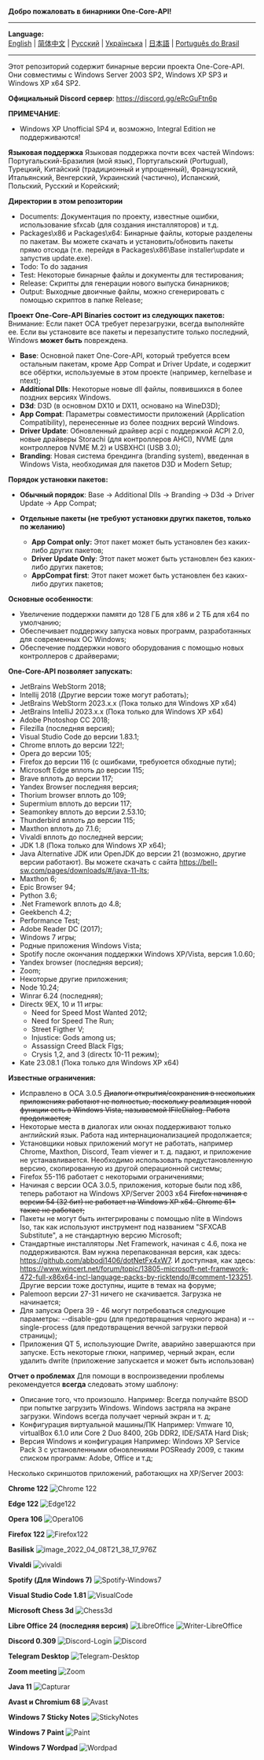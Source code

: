 **Добро пожаловать в бинарники One-Core-API!**
***
**Language:**    
[English](README.md) | [简体中文](README_CN.md) | [Русский](README_RU.md) | [Українська](README_UK.md) | [日本語](README_JP.md) | [Português do Brasil](README_BR.md)
***

Этот репозиторий содержит бинарные версии проекта One-Core-API. Они совместимы с Windows Server 2003 SP2, Windows XP SP3 и Windows XP x64 SP2.

**Официальный Discord сервер**: https://discord.gg/eRcGuFtn6p

**ПРИМЕЧАНИЕ**:
- Windows XP Unofficial SP4 и, возможно, Integral Edition не поддерживаются!

**Языковая поддержка**
Языковая поддержка почти всех частей Windows: Португальский-Бразилия (мой язык), Португальский (Portugual), Турецкий, Китайский (традиционный и упрощенный), Французский, Итальянский, Венгерский, Украинский (частично), Испанский, Польский, Русский и Корейский;

**Директории в этом репозитории**
- Documents: Документация по проекту, известные ошибки, использование sfxcab (для создания инсталляторов) и т.д.
- Packages\x86 и Packages\x64: Бинарные файлы, которые разделены по пакетам. Вы можете скачать и установить/обновить пакеты прямо отсюда (т.е. перейдя в Packages\x86\Base installer\update и запустив update.exe).
- Todo: To do задания
- Test: Некоторые бинарные файлы и документы для тестирования;
- Release: Скрипты для генерации нового выпуска бинарников;
- Output: Выходные двоичные файлы, можно сгенерировать с помощью скриптов в папке Release;

**Проект One-Core-API Binaries состоит из следующих пакетов:**
Внимание: Если пакет OCA требует перезагрузки, всегда выполняйте ее. Если вы установите все пакеты и перезапустите только последний, Windows **может быть** повреждена.
- **Base**: Основной пакет One-Core-API, который требуется всем остальным пакетам, кроме App Compat и Driver Update, и содержит все обёртки, используемые в этом проекте (например, kernelbase и ntext);
- **Additional Dlls**: Некоторые новые dll файлы, появившихся в более поздних версиях Windows.
- **D3d**: D3D (в основном DX10 и DX11, основано на WineD3D);
- **App Compat**: Параметры совместимости приложений (Application Compatibility), перенесенные из более поздних версий Windows.
- **Driver Update**: Обновленный драйвер acpi с поддержкой ACPI 2.0, новые драйверы Storachi (для контроллеров AHCI), NVME (для контроллеров NVME M.2) и USBXHCI (USB 3.0);
- **Branding**: Новая система брендинга (branding system), введенная в Windows Vista, необходимая для пакетов D3D и Modern Setup;

**Порядок установки пакетов:**
- **Обычный порядок**: Base -> Additional Dlls -> Branding -> D3d -> Driver Update -> App Compat;

- **Отдельные пакеты (не требуют установки других пакетов, только по желанию)**
  - **App Compat only:** Этот пакет может быть установлен без каких-либо других пакетов;
  - **Driver Update Only**: Этот пакет может быть установлен без каких-либо других пакетов;
  - **AppCompat first**: Этот пакет может быть установлен без каких-либо других пакетов;

**Основные особенности**:
- Увеличение поддержки памяти до 128 ГБ для x86 и 2 ТБ для x64 по умолчанию;
- Обеспечивает поддержку запуска новых программ, разработанных для современных ОС Windows;
- Обеспечение поддержки нового оборудования с помощью новых контроллеров с драйверами;

**One-Core-API позволяет запускать:**
- JetBrains WebStorm 2018;
- Intellij 2018 (Другие версии тоже могут работать);
- JetBrains WebStorm 2023.x.x (Пока только для Windows XP x64)
- JetBrains IntelliJ 2023.x.x (Пока только для Windows XP x64)
- Adobe Photoshop CC 2018;
- Filezilla (последняя версия);
- Visual Studio Code до версии 1.83.1;
- Chrome вплоть до версии 122!;
- Opera до версии 105;
- Firefox до версии 116 (с ошибками, требуюется обходные пути);
- Microsoft Edge вплоть до версии 115;
- Brave вплоть до версии 117;
- Yandex Browser последняя версия;
- Thorium browser вплоть до 109;
- Supermium вплоть до версии 117;
- Seamonkey вплоть до версии 2.53.10;
- Thunderbird вплоть до версии 115;
- Maxthon вплоть до 7.1.6;
- Vivaldi вплоть до последней версии;
- JDK 1.8 (Пока только для Windows XP x64);
- Java Alternative JDK или OpenJDK до версии 21 (возможно, другие версии работают). Вы можете скачать с сайта https://bell-sw.com/pages/downloads/#/java-11-lts;
- Maxthon 6;
- Epic Browser 94;
- Python 3.6;
- .Net Framework вплоть до 4.8;
- Geekbench 4.2;
- Performance Test;
- Adobe Reader DC (2017);
- Windows 7 игры;
- Родные приложения Windows Vista;
- Spotify после окончания поддержки Windows XP/Vista, версия 1.0.60;
- Yandex browser (последняя версия);
- Zoom;
- Некоторые другие приложения;
- Node 10.24;
- Winrar 6.24 (последняя);
- Directx 9EX, 10 и 11 игры: 
  - Need for Speed Most Wanted 2012;
  - Need for Speed The Run;
  - Street Figther V;
  - Injustice: Gods among us;
  - Assassign Creed Black Flgs;
  - Crysis 1,2, and 3 (directx 10-11 режим);
- Kate 23.08.1 (Пока только для Windows XP x64)


**Известные ограничения:**
- Исправлено в OCA 3.0.5 ~~Диалоги открытия/сохранения в нескольких приложениях работают не полностью, поскольку реализация новой функции есть в Windows Vista, называемой IFileDialog. Работа продолжается;~~
- Некоторые места в диалогах или окнах поддерживают только английский язык. Работа над интернационализацией продолжается;
- Установщики новых приложений могут не работать, например Chrome, Maxthon, Discord, Team viewer и т. д. падают, и приложение не устанавливается. Необходимо 
использовать предустановленную версию, скопированную из другой операционной системы;
- Firefox 55-116 работает с некоторыми ограничениями;
- Начиная с версии OCA 3.0.5, приложения, которые были под х86, теперь работают на Windows XP/Server 2003 x64 ~~Firefox начиная с версии 54 (32 бит) не работает на Windows XP x64. Chrome 61+ также не работает;~~
- Пакеты не могут быть интегрированы с помощью nlite в Windows Iso, так как используют инструмент под названием "SFXCAB Substitute", а не стандартную версию Microsoft;
- Стандартные инсталляторы .Net Framework, начиная с 4.6, пока не поддерживаются. Вам нужна перепакованная версия, как здесь: https://github.com/abbodi1406/dotNetFx4xW7. И доступная, как здесь: https://www.wincert.net/forum/topic/13805-microsoft-net-framework-472-full-x86x64-incl-language-packs-by-ricktendo/#comment-123251. Другие версии тоже доступны, ищите в темах на форуме;
- Palemoon версии 27-31 ничего не скачивается. Загрузка не начинается;
- Для запуска Opera 39 - 46 могут потребоваться следующие параметры: --disable-gpu (для предотвращения черного экрана) и --single-process (для предотвращения вечной загрузки первой страницы);
- Приложения QT 5, использующие Dwrite, аварийно завершаются при запуске. Есть некоторые глюки, например, черный экран, если удалить dwrite (приложение запускается и может быть использован)

**Отчет о проблемах**
Для помощи в воспроизведении проблемы рекомендуется **всегда** следовать этому шаблону:
- Описание того, что произошло.
  Например: Всегда получайте BSOD при попытке загрузить Windows. Windows застряла на экране загрузки. Windows всегда получает черный экран и т. д;
- Конфигурация виртуальной машины/ПК
  Например: Vmware 10, virtualBox 6.1.0 или Core 2 Duo 8400, 2Gb DDR2, IDE/SATA Hard Disk;
- Версия Windows и конфигурация
  Например: Windows XP Service Pack 3 с установленными обновлениями POSReady 2009, с таким списком программ: Adobe, Office и т.д;

Несколько скриншотов приложений, работающих на XP/Server 2003:

**Chrome 122**
![Chrome 122](https://github.com/Skulltrail192/One-Core-API-Binaries/assets/5159776/6442a5b0-036b-48e0-a6e8-3624825d3882)

**Edge 122**
![Edge122](https://github.com/Skulltrail192/One-Core-API-Binaries/assets/5159776/734954f4-2540-4657-9a2d-ce6aed809bf5)

**Opera 106**
![Opera106](https://github.com/Skulltrail192/One-Core-API-Binaries/assets/5159776/db509ccf-4e66-4e2b-ad4b-fd8512495333)

**Firefox 122**
![Firefox122](https://github.com/Skulltrail192/One-Core-API-Binaries/assets/5159776/db647daf-0960-4ace-ad2f-63469dbf3881)

**Basilisk**
![image_2022_04_08T21_38_17_976Z](https://user-images.githubusercontent.com/5159776/178077859-079bfca4-bdb6-402e-8991-b88e7dfe387c.png)

**Vivaldi**
![vivaldi](https://github.com/Skulltrail192/One-Core-API-Binaries/assets/5159776/86d5895f-977a-414f-b0d5-0e877a658676)

**Spotify (Для Windows 7)**
![Spotify-Windows7](https://github.com/Skulltrail192/One-Core-API-Binaries/assets/5159776/09de7c20-8670-45dc-9471-a6db9349abd0)

**Visual Studio Code 1.81**
![VisualCode](https://github.com/Skulltrail192/One-Core-API-Binaries/assets/5159776/b21748b9-25bb-412d-95b3-2219d2efdf42)

**Microsoft Chess 3d**
![Chess3d](https://github.com/Skulltrail192/One-Core-API-Binaries/assets/5159776/bd1ad0c6-edde-4ff2-a6e0-074c7379fab6)

**Libre Office 24 (последняя версия)**
![LibreOffice](https://github.com/Skulltrail192/One-Core-API-Binaries/assets/5159776/11fd191d-270c-428d-8d41-0498e8fafb3b)
![Writer-LibreOffice](https://github.com/Skulltrail192/One-Core-API-Binaries/assets/5159776/e389a39b-febd-45f6-9c6f-25f64e460142)

**Discord 0.309**
![Discord-Login](https://github.com/Skulltrail192/One-Core-API-Binaries/assets/5159776/8a4c12b5-19fc-454d-b02a-a1db807d3900)
![Discord](https://github.com/Skulltrail192/One-Core-API-Binaries/assets/5159776/eb673541-4e66-4c76-867e-346edbaaa0af)

**Telegram Desktop**
![Telegram-Desktop](https://github.com/Skulltrail192/One-Core-API-Binaries/assets/5159776/d23b9add-629d-45a3-a8e1-c331271bc0d3)

**Zoom meeting**
![Zoom](https://github.com/Skulltrail192/One-Core-API-Binaries/assets/5159776/d002cf1b-c5f4-4c0c-b629-00e031a56765)

**Java 11**
![Capturar](https://user-images.githubusercontent.com/5159776/178078132-da504607-a1ca-4f8d-ae25-6a7eb367bdaa.PNG)

**Avast и Chromium 68**
![Avast](https://user-images.githubusercontent.com/5159776/178078208-c13b3448-ee6a-4c56-9d94-d0c62d51949e.PNG)

**Windows 7 Sticky Notes**
![StickyNotes](https://github.com/Skulltrail192/One-Core-API-Binaries/assets/5159776/669ba3e4-b831-4a96-ad40-d87e3e9531e2)

**Windows 7 Paint**
![Paint](https://github.com/Skulltrail192/One-Core-API-Binaries/assets/5159776/81728a44-c9e7-41e8-b68b-8ea7b119ebba)

**Windows 7 Wordpad**
![Wordpad](https://github.com/Skulltrail192/One-Core-API-Binaries/assets/5159776/9dac02c7-7139-47fe-8732-ccd9ef91090b)
